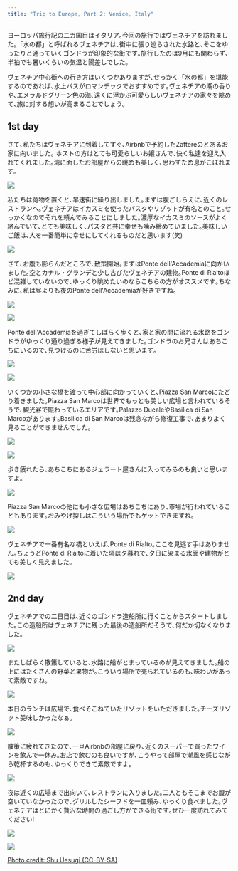 ```yaml
---
title: "Trip to Europe, Part 2: Venice, Italy"
---
```


ヨーロッパ旅行記の二カ国目はイタリア｡今回の旅行ではヴェネチアを訪れました｡「水の都」と呼ばれるヴェネチアは､街中に張り巡らされた水路と､そこをゆったりと通っていくゴンドラが印象的な街です｡旅行したのは9月にも関わらず､半袖でも暑いくらいの気温と陽差しでした｡

ヴェネチア中心街への行き方はいくつかありますが､せっかく「水の都」を堪能するのであれば､水上バスがロマンチックでおすすめです｡ヴェネチアの潮の香りや､エメラルドグリーン色の海､遠くに浮かぶ可愛らしいヴェネチアの家々を眺めて､旅に対する想いが高まることでしょう｡

## 1st day

さて､私たちはヴェネチアに到着してすぐ､Airbnbで予約したZattereのとあるお家に向いました｡ ホストの方はとても可愛らしいお嬢さんで､快く私達を迎え入れてくれました｡湾に面したお部屋からの眺めも美しく､思わずため息がこぼれます｡

![](/images/eurotrip-thumb/eurotrip-49.jpg)

私たちは荷物を置くと､早速街に繰り出しました｡まずは腹ごしらえに､近くのレストランへ｡ヴェネチアはイカスミを使ったパスタやリゾットが有名とのこと｡せっかくなのでそれを頼んでみることにしました｡濃厚なイカスミのソースがよく絡んでいて､とても美味しく､パスタと共に幸せも噛み締めていました｡美味しいご飯は､人を一番簡単に幸せにしてくれるものだと思います(笑)

![](/images/eurotrip-thumb/eurotrip-51.jpg)

さて､お腹も膨らんだところで､散策開始｡まずはPonte dell'Accademiaに向かいました｡空とカナル・グランデと少し古びたヴェネチアの建物｡Ponte di Rialtoほど混雑していないので､ゆっくり眺めたいのならこちらの方がオススメです｡ちなみに､私は昼よりも夜のPonte dell'Accademiaが好きですね｡

![](/images/eurotrip-thumb/eurotrip-53.jpg)

![](/images/eurotrip-thumb/eurotrip-85.jpg)

Ponte dell'Accademiaを過ぎてしばらく歩くと､家と家の間に流れる水路をゴンドラがゆっくり通り過ぎる様子が見えてきました｡ゴンドラのお兄さんはあちこちにいるので､見つけるのに苦労はしないと思います｡

![](/images/eurotrip-thumb/eurotrip-57.jpg)

![](/images/eurotrip-thumb/eurotrip-58.jpg)

いくつかの小さな橋を渡って中心部に向かっていくと､Piazza San Marcoにたどり着きました｡Piazza San Marcoは世界でもっとも美しい広場と言われているそうで､観光客で賑わっているエリアです｡Palazzo DucaleやBasilica di San Marcoがあります｡Basilica di San Marcoは残念ながら修復工事で､あまりよく見ることができませんでした｡

![](/images/eurotrip-thumb/eurotrip-61.jpg)

![](/images/eurotrip-thumb/eurotrip-62.jpg)

歩き疲れたら､あちこちにあるジェラート屋さんに入ってみるのも良いと思いますよ｡

![](/images/eurotrip-thumb/eurotrip-65.jpg)

Piazza San Marcoの他にも小さな広場はあちこちにあり､市場が行われていることもあります｡おみやげ探しはこういう場所でもゲットできますね｡

![](/images/eurotrip-thumb/eurotrip-66.jpg)

ヴェネチアで一番有名な橋といえば､Ponte di Rialto｡ここを見逃す手はありません｡ちょうどPonte di Rialtoに着いた頃は夕暮れで､夕日に染まる水面や建物がとても美しく見えました｡

![](/images/eurotrip-thumb/eurotrip-68.jpg)

## 2nd day

ヴェネチアでの二日目は､近くのゴンドラ造船所に行くことからスタートしました｡この造船所はヴェネチアに残った最後の造船所だそうで､何だか切なくなりました｡

![](/images/eurotrip-thumb/eurotrip-74.jpg)

またしばらく散策していると､水路に船がとまっているのが見えてきました｡船の上にはたくさんの野菜と果物が｡こういう場所で売られているのも､味わいがあって素敵ですね｡

![](/images/eurotrip-thumb/eurotrip-78.jpg)

本日のランチは広場で､食べそこねていたリゾットをいただきました｡チーズリゾット美味しかったなぁ｡

![](/images/eurotrip-thumb/eurotrip-80.jpg)

散策に疲れてきたので､一旦Airbnbの部屋に戻り､近くのスーパーで買ったワインを飲んで一休み｡お店で飲むのも良いですが､こうやって部屋で潮風を感じながら乾杯するのも､ゆっくりできて素敵ですよ｡

![](/images/eurotrip-thumb/eurotrip-84.jpg)

夜は近くの広場まで出向いて､レストランに入りました｡二人ともそこまでお腹が空いていなかったので､グリルしたシーフドを一皿頼み､ゆっくり食べました｡ヴェネチアはとにかく贅沢な時間の過ごし方ができる街です｡ぜひ一度訪れてみてください!

![](/images/eurotrip-thumb/eurotrip-89.jpg)

![](/images/eurotrip-thumb/eurotrip-87.jpg)


<a href="https://www.flickr.com/photos/chibicode/sets/72157647587142756" target="_blank">Photo credit: Shu Uesugi (CC-BY-SA)</a>

